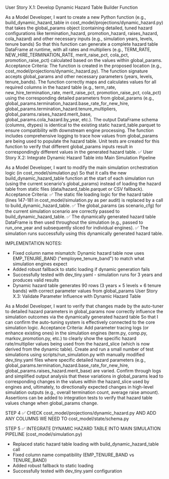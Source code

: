 User Story X.1: Develop Dynamic Hazard Table Builder Function

As a Model Developer,
I want to create a new Python function (e.g., build_dynamic_hazard_table in cost_model/projections/dynamic_hazard.py) that takes the global_params object (containing detailed, tuned hazard configurations like termination_hazard, promotion_hazard, raises_hazard, cola_hazard) and other necessary inputs (e.g., simulation years, levels, tenure bands)
So that this function can generate a complete hazard table DataFrame at runtime, with all rates and multipliers (e.g., TERM_RATE, NEW_HIRE_TERMINATION_RATE, merit_raise_pct, cola_pct, promotion_raise_pct) calculated based on the values within global_params.
Acceptance Criteria:
The function is created in the proposed location (e.g., cost_model/projections/dynamic_hazard.py).
The function signature accepts global_params and other necessary parameters (years, levels, tenure_bands).
The function correctly maps and calculates values for all required columns in the hazard table (e.g., term_rate, new_hire_termination_rate, merit_raise_pct, promotion_raise_pct, cola_pct) using the corresponding detailed parameters from global_params (e.g., global_params.termination_hazard.base_rate_for_new_hire, global_params.termination_hazard.tenure_multipliers, global_params.raises_hazard.merit_base, global_params.cola_hazard.by_year, etc.).
The output DataFrame schema (columns, dtypes) is identical to the existing static hazard_table.parquet to ensure compatibility with downstream engine processing.
The function includes comprehensive logging to trace how values from global_params are being used to populate the hazard table.
Unit tests are created for this function to verify that different global_params inputs result in correspondingly different values in the generated hazard table.
✅ User Story X.2: Integrate Dynamic Hazard Table into Main Simulation Pipeline

As a Model Developer,
I want to modify the main simulation orchestration logic (in cost_model/simulation.py)
So that it calls the new build_dynamic_hazard_table function at the start of each simulation run (using the current scenario's global_params) instead of loading the hazard table from static files (data/hazard_table.parquet or CSV fallback).
Acceptance Criteria:
✅ The static file loading logic for the hazard table (lines 147-181 in cost_model/simulation.py as per audit) is replaced by a call to build_dynamic_hazard_table.
✅ The global_params (as scenario_cfg) for the current simulation scenario are correctly passed to build_dynamic_hazard_table.
✅ The dynamically generated hazard table DataFrame is then used throughout the simulation (e.g., passed to run_one_year and subsequently sliced for individual engines).
✅ The simulation runs successfully using this dynamically generated hazard table.

IMPLEMENTATION NOTES:
- Fixed column name mismatch: Dynamic hazard table now uses EMP_TENURE_BAND ("employee_tenure_band") to match what simulation engines expect
- Added robust fallback to static loading if dynamic generation fails
- Successfully tested with dev_tiny.yaml - simulation runs for 3 years and produces valid results
- Dynamic hazard table generates 90 rows (3 years × 5 levels × 6 tenure bands) with correct parameter values from global_params
User Story X.3: Validate Parameter Influence with Dynamic Hazard Table

As a Model Developer,
I want to verify that changes made by the auto-tuner to detailed hazard parameters in global_params now correctly influence the simulation outcomes via the dynamically generated hazard table
So that I can confirm the auto-tuning system is effectively connected to the core simulation logic.
Acceptance Criteria:
Add parameter tracing logs (or enhance existing ones) in the simulation engines (term.py, comp.py, markov_promotion.py, etc.) to clearly show the specific hazard rate/multiplier values being used from the hazard_slice (which is now derived from the dynamic table).
Create and run a small number of test simulations using scripts/run_simulation.py with manually modified dev_tiny.yaml files where specific detailed hazard parameters (e.g., global_params.termination_hazard.base_rate_for_new_hire, global_params.raises_hazard.merit_base) are varied.
Confirm through logs and simplified output analysis that these variations in global_params lead to corresponding changes in the values within the hazard_slice used by engines and, ultimately, to directionally expected changes in high-level simulation outputs (e.g., overall termination count, average raise amount).
Assertions can be added to integration tests to verify that hazard table values change when global_params change.


STEP 4
✅ CHECK cost_model/projections/dynamic_hazard.py AND ADD ANY COLUMNS WE NEED TO cost_model/state/schema.py

STEP 5
✅ INTEGRATE DYNAMIC HAZARD TABLE INTO MAIN SIMULATION PIPELINE (cost_model/simulation.py)
- Replaced static hazard table loading with build_dynamic_hazard_table call
- Fixed column name compatibility (EMP_TENURE_BAND vs TENURE_BAND)
- Added robust fallback to static loading
- Successfully tested with dev_tiny.yaml configuration
